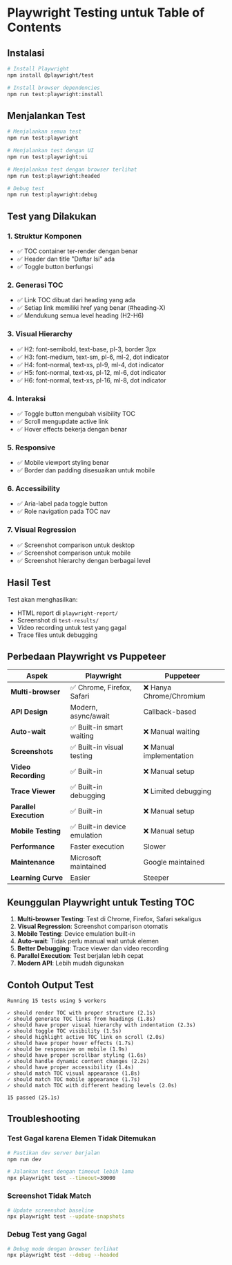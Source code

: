 # Playwright Testing untuk Table of Contents

## Instalasi

```bash
# Install Playwright
npm install @playwright/test

# Install browser dependencies
npm run test:playwright:install
```

## Menjalankan Test

```bash
# Menjalankan semua test
npm run test:playwright

# Menjalankan test dengan UI
npm run test:playwright:ui

# Menjalankan test dengan browser terlihat
npm run test:playwright:headed

# Debug test
npm run test:playwright:debug
```

## Test yang Dilakukan

### 1. **Struktur Komponen**
- ✅ TOC container ter-render dengan benar
- ✅ Header dan title "Daftar Isi" ada
- ✅ Toggle button berfungsi

### 2. **Generasi TOC**
- ✅ Link TOC dibuat dari heading yang ada
- ✅ Setiap link memiliki href yang benar (#heading-X)
- ✅ Mendukung semua level heading (H2-H6)

### 3. **Visual Hierarchy**
- ✅ H2: font-semibold, text-base, pl-3, border 3px
- ✅ H3: font-medium, text-sm, pl-6, ml-2, dot indicator
- ✅ H4: font-normal, text-xs, pl-9, ml-4, dot indicator
- ✅ H5: font-normal, text-xs, pl-12, ml-6, dot indicator
- ✅ H6: font-normal, text-xs, pl-16, ml-8, dot indicator

### 4. **Interaksi**
- ✅ Toggle button mengubah visibility TOC
- ✅ Scroll mengupdate active link
- ✅ Hover effects bekerja dengan benar

### 5. **Responsive**
- ✅ Mobile viewport styling benar
- ✅ Border dan padding disesuaikan untuk mobile

### 6. **Accessibility**
- ✅ Aria-label pada toggle button
- ✅ Role navigation pada TOC nav

### 7. **Visual Regression**
- ✅ Screenshot comparison untuk desktop
- ✅ Screenshot comparison untuk mobile
- ✅ Screenshot hierarchy dengan berbagai level

## Hasil Test

Test akan menghasilkan:
- HTML report di `playwright-report/`
- Screenshot di `test-results/`
- Video recording untuk test yang gagal
- Trace files untuk debugging

## Perbedaan Playwright vs Puppeteer

| Aspek | Playwright | Puppeteer |
|-------|------------|-----------|
| **Multi-browser** | ✅ Chrome, Firefox, Safari | ❌ Hanya Chrome/Chromium |
| **API Design** | Modern, async/await | Callback-based |
| **Auto-wait** | ✅ Built-in smart waiting | ❌ Manual waiting |
| **Screenshots** | ✅ Built-in visual testing | ❌ Manual implementation |
| **Video Recording** | ✅ Built-in | ❌ Manual setup |
| **Trace Viewer** | ✅ Built-in debugging | ❌ Limited debugging |
| **Parallel Execution** | ✅ Built-in | ❌ Manual setup |
| **Mobile Testing** | ✅ Built-in device emulation | ❌ Manual setup |
| **Performance** | Faster execution | Slower |
| **Maintenance** | Microsoft maintained | Google maintained |
| **Learning Curve** | Easier | Steeper |

## Keunggulan Playwright untuk Testing TOC

1. **Multi-browser Testing**: Test di Chrome, Firefox, Safari sekaligus
2. **Visual Regression**: Screenshot comparison otomatis
3. **Mobile Testing**: Device emulation built-in
4. **Auto-wait**: Tidak perlu manual wait untuk elemen
5. **Better Debugging**: Trace viewer dan video recording
6. **Parallel Execution**: Test berjalan lebih cepat
7. **Modern API**: Lebih mudah digunakan

## Contoh Output Test

```
Running 15 tests using 5 workers

✓ should render TOC with proper structure (2.1s)
✓ should generate TOC links from headings (1.8s)
✓ should have proper visual hierarchy with indentation (2.3s)
✓ should toggle TOC visibility (1.5s)
✓ should highlight active TOC link on scroll (2.0s)
✓ should have proper hover effects (1.7s)
✓ should be responsive on mobile (1.9s)
✓ should have proper scrollbar styling (1.6s)
✓ should handle dynamic content changes (2.2s)
✓ should have proper accessibility (1.4s)
✓ should match TOC visual appearance (1.8s)
✓ should match TOC mobile appearance (1.7s)
✓ should match TOC with different heading levels (2.0s)

15 passed (25.1s)
```

## Troubleshooting

### Test Gagal karena Elemen Tidak Ditemukan
```bash
# Pastikan dev server berjalan
npm run dev

# Jalankan test dengan timeout lebih lama
npx playwright test --timeout=30000
```

### Screenshot Tidak Match
```bash
# Update screenshot baseline
npx playwright test --update-snapshots
```

### Debug Test yang Gagal
```bash
# Debug mode dengan browser terlihat
npx playwright test --debug --headed
```

